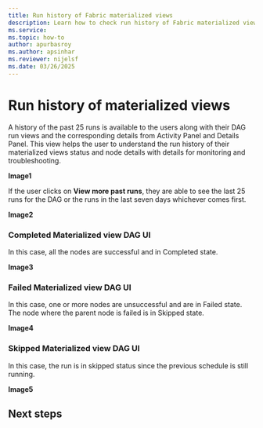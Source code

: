 ```yaml
---
title: Run history of Fabric materialized views
description: Learn how to check run history of Fabric materialized views
ms.service: 
ms.topic: how-to
author: apurbasroy
ms.author: apsinhar
ms.reviewer: nijelsf
ms.date: 03/26/2025
---
```


# Run history of materialized views

A history of the past 25 runs is available to the users along with their DAG run views and the corresponding 
details from Activity Panel and Details Panel. This view helps the user to understand the run history of their materialized
views status and node details with details for monitoring and troubleshooting.

**Image1**

If the user clicks on **View more past runs**, they are able to see the last 25 runs for the DAG or the runs in the last 
seven days whichever comes first.

**Image2**

### Completed Materialized view DAG UI

In this case, all the nodes are successful and in Completed state.

**Image3**

### Failed Materialized view DAG UI

In this case, one or more nodes are unsuccessful and are in Failed state. The node where the parent node is failed is in
Skipped state.

**Image4**

### Skipped Materialized view DAG UI

In this case, the run is in skipped status since the previous schedule is still running.

**Image5**


## Next steps
